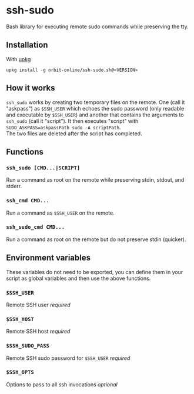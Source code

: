 # ssh-sudo

Bash library for executing remote sudo commands while preserving the tty.

## Installation

With [μpkg](https://github.com/orbit-online/upkg)

```
upkg install -g orbit-online/ssh-sudo.sh@<VERSION>
```

## How it works

`ssh_sudo` works by creating two temporary files on the remote.
One (call it "askpass") as `$SSH_USER` which echoes the sudo password
(only readable and executable by `$SSH_USER`) and another that contains the
arguments to `ssh_sudo` (call it "script").
It then executes "script" with `SUDO_ASKPASS=askpassPath sudo -A scriptPath`.  
The two files are deleted after the script has completed.

## Functions

### `ssh_sudo [CMD...|SCRIPT]`

Run a command as root on the remote while preserving stdin, stdout,
and stderr.

### `ssh_cmd CMD...`

Run a command as `$SSH_USER` on the remote.

### `ssh_sudo_cmd CMD...`

Run a command as root on the remote but do not preserve stdin
(quicker).

## Environment variables

These variables do not need to be exported, you can define them in your script
as global variables and then use the above functions.

### `$SSH_USER`

Remote SSH user _required_

### `$SSH_HOST`

Remote SSH host _required_

### `$SSH_SUDO_PASS`

Remote SSH sudo password for `$SSH_USER` _required_

### `$SSH_OPTS`

Options to pass to all ssh invocations _optional_
